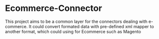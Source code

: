 # Ecommerce-Connector
This project aims to be a common layer for the connectors dealing with e-commerce. It could convert formated data with pre-defined xml mapper to another format, which could using for Ecommerce such as Magento
